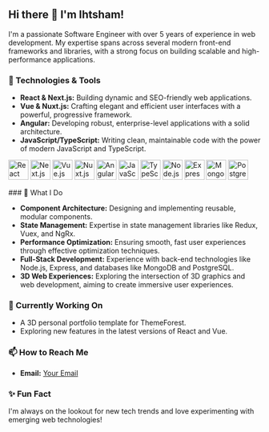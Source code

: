 ## Hi there 👋 I'm Ihtsham!

I'm a passionate Software Engineer with over 5 years of experience in web development. My expertise spans across several modern front-end frameworks and libraries, with a strong focus on building scalable and high-performance applications.

### 🔧 Technologies & Tools

- **React & Next.js:** Building dynamic and SEO-friendly web applications.
- **Vue & Nuxt.js:** Crafting elegant and efficient user interfaces with a powerful, progressive framework.
- **Angular:** Developing robust, enterprise-level applications with a solid architecture.
- **JavaScript/TypeScript:** Writing clean, maintainable code with the power of modern JavaScript and TypeScript.
<p align="left"> <img src="https://cdn.jsdelivr.net/gh/devicons/devicon/icons/react/react-original-wordmark.svg" alt="React" width="40" height="40"/> <img src="https://cdn.jsdelivr.net/gh/devicons/devicon/icons/nextjs/nextjs-original-wordmark.svg" alt="Next.js" width="40" height="40"/> <img src="https://cdn.jsdelivr.net/gh/devicons/devicon/icons/vuejs/vuejs-original-wordmark.svg" alt="Vue.js" width="40" height="40"/> <img src="https://cdn.jsdelivr.net/gh/devicons/devicon/icons/nuxtjs/nuxtjs-original-wordmark.svg" alt="Nuxt.js" width="40" height="40"/> <img src="https://cdn.jsdelivr.net/gh/devicons/devicon/icons/angularjs/angularjs-original.svg" alt="Angular" width="40" height="40"/> <img src="https://cdn.jsdelivr.net/gh/devicons/devicon/icons/javascript/javascript-original.svg" alt="JavaScript" width="40" height="40"/> <img src="https://cdn.jsdelivr.net/gh/devicons/devicon/icons/typescript/typescript-original.svg" alt="TypeScript" width="40" height="40"/> <img src="https://cdn.jsdelivr.net/gh/devicons/devicon/icons/nodejs/nodejs-original.svg" alt="Node.js" width="40" height="40"/> <img src="https://cdn.jsdelivr.net/gh/devicons/devicon/icons/express/express-original-wordmark.svg" alt="Express" width="40" height="40"/> <img src="https://cdn.jsdelivr.net/gh/devicons/devicon/icons/mongodb/mongodb-original-wordmark.svg" alt="MongoDB" width="40" height="40"/> <img src="https://cdn.jsdelivr.net/gh/devicons/devicon/icons/postgresql/postgresql-original-wordmark.svg" alt="PostgreSQL" width="40" height="40"/> </p>
### 🚀 What I Do

- **Component Architecture:** Designing and implementing reusable, modular components.
- **State Management:** Expertise in state management libraries like Redux, Vuex, and NgRx.
- **Performance Optimization:** Ensuring smooth, fast user experiences through effective optimization techniques.
- **Full-Stack Development:** Experience with back-end technologies like Node.js, Express, and databases like MongoDB and PostgreSQL.
- **3D Web Experiences:** Exploring the intersection of 3D graphics and web development, aiming to create immersive user experiences.

### 🌱 Currently Working On

- A 3D personal portfolio template for ThemeForest.
- Exploring new features in the latest versions of React and Vue.

### 📫 How to Reach Me

- **Email:** [Your Email](engineer.js101@gmail.com)

### ✨ Fun Fact

I'm always on the lookout for new tech trends and love experimenting with emerging web technologies!
